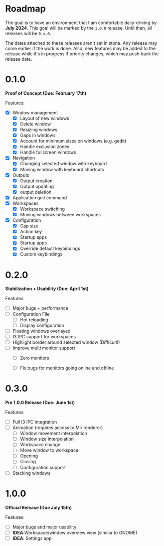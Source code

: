 # Roadmap
The goal is to have an environment that I am comfortable daily-driving by **July 2024**.
This goal will be marked by the `1.0.0` release. Until then, all releases will be
`0.x.0`.

The dates attached to these releases aren't set in stone. Any release may come
earlier if the work is done. Also, new features may be added to the release while it's
in progress if priority changes, which may push back the release date.

# 0.1.0
**Proof of Concept (Due: February 17th)**

Features:
- [x] Window management
  - [x] Layout of new windows
  - [x] Delete window
  - [x] Resizing windows
  - [x] Gaps in windows
  - [x] Account for minimum sizes on windows (e.g. gedit)
  - [x] Handle exclusion zones
  - [x] Handle fullscreen windows
- [x] Navigation
  - [x] Changing selected window with keyboard
  - [x] Moving window with keyboard shortcuts
- [x] Outputs
  - [x] Output creation
  - [x] Output updating
  - [x] output deletion
- [x] Application quit command
- [x] Workspaces
  - [x] Workspace switching
  - [x] Moving windows between workspaces
- [x] Configuration
  - [x] Gap size
  - [x] Action key
  - [x] Startup apps
  - [x] Startup apps
  - [x] Override default keybindings
  - [x] Custom keybindings

# 0.2.0
**Stabilization + Usability (Due: April 1st)**

Features:
- [ ] Major bugs + performance
- [ ] Configuration File
    - [ ] Hot reloading
    - [ ] Display configuration
- [ ] Floating windows overlayed
- [ ] I3 IPC support for workspaces
- [ ] Highlight border around selected window (Difficult!)
- [ ] Improve multi monitor support
  - [ ] Zero monitors
  - [ ] Fix bugs for monitors going online and offline


# 0.3.0
**Pre 1.0.0 Release (Due: June 1st)**

Features:
- [ ] Full I3 IPC integration
- [ ] Animation (requires access to Mir renderer)
  - [ ] Window movement interpolation
  - [ ] Window size interpolation
  - [ ] Workspace change
  - [ ] Move window to workspace
  - [ ] Opening
  - [ ] Closing
  - [ ] Configuration support
- [ ] Stacking windows

# 1.0.0
**Official Release (Due July 15th)**

Features:
- [ ] Major bugs and major usability
- [ ] **IDEA**:Workspace/window overview view (similar to GNOME)
- [ ] **IDEA**: Settings app